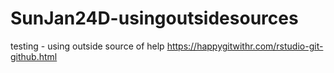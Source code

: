 # SunJan24D-usingoutsidesources
testing - using outside source of help https://happygitwithr.com/rstudio-git-github.html
